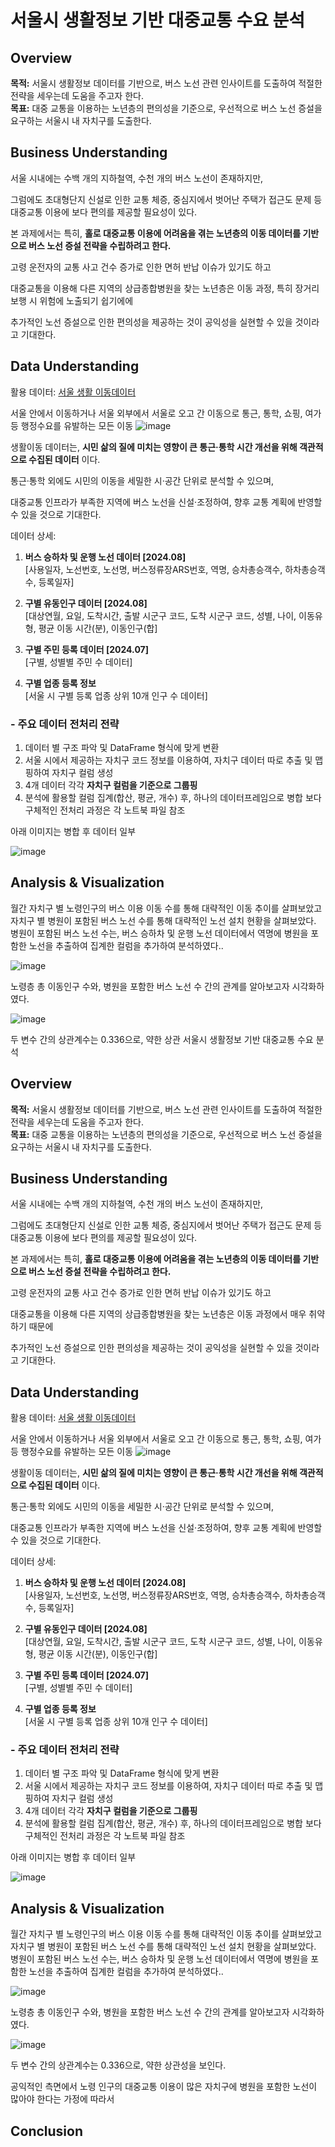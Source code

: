 # 서울시 생활정보 기반 대중교통 수요 분석
## Overview

**목적:** 서울시 생활정보 데이터를 기반으로, 버스 노선 관련 인사이트를 도출하여 적절한 전략을 세우는데 도움을 주고자 한다. <br>
**목표:** 대중 교통을 이용하는 노년층의 편의성을 기준으로, 우선적으로 버스 노선 증설을 요구하는 서울시 내 자치구를 도출한다.

## Business Understanding

서울 시내에는 수백 개의 지하철역, 수천 개의 버스 노선이 존재하지만, 

그럼에도 초대형단지 신설로 인한 교통 체증, 중심지에서 벗어난 주택가 접근도 문제 등 대중교통 이용에 보다 편의를 제공할 필요성이 있다.

본 과제에서는 특히, **홀로 대중교통 이용에 어려움을 겪는 노년층의 이동 데이터를 기반으로 버스 노선 증설 전략을 수립하려고 한다.**

고령 운전자의 교통 사고 건수 증가로 인한 면허 반납 이슈가 있기도 하고

대중교통을 이용해 다른 지역의 상급종합병원을 찾는 노년층은 이동 과정, 특히 장거리 보행 시 위험에 노출되기 쉽기에에

추가적인 노선 증설으로 인한 편의성을 제공하는 것이 공익성을 실현할 수 있을 것이라고 기대한다. 


## Data Understanding
활용 데이터: [서울 생활 이동데이터](https://data.seoul.go.kr/dataVisual/seoul/seoulLivingMigration.do)

서울 안에서 이동하거나 서울 외부에서 서울로 오고 간 이동으로 통근, 통학, 쇼핑, 여가 등 행정수요를 유발하는 모든 이동
![image](https://github.com/user-attachments/assets/82df4477-4a3b-4e9e-810d-48223c671bc5)

생활이동 데이터는,  **시민 삶의 질에 미치는 영향이 큰 통근·통학 시간 개선을 위해 객관적으로 수집된 데이터** 이다.

통근·통학 외에도 시민의 이동을 세밀한 시·공간 단위로 분석할 수 있으며,  

대중교통 인프라가 부족한 지역에 버스 노선을 신설·조정하여, 향후 교통 계획에 반영할 수 있을 것으로 기대한다.

데이터 상세:

1. **버스 승하차 및 운행 노선 데이터 [2024.08]** <br>
  [사용일자,	노선번호,	노선명,	버스정류장ARS번호,	역명,	승차총승객수,	하차총승객수,	등록일자]
  
2. **구별 유동인구 데이터 [2024.08]** <br>
  [대상연월,	요일,	도착시간,	출발 시군구 코드,	도착 시군구 코드,	성별,	나이,	이동유형,	평균 이동 시간(분),	이동인구(합]
  
3. **구별 주민 등록 데이터 [2024.07]** <br>
  [구별, 성별별 주민 수 데이터]
  
4. **구별 업종 등록 정보** <br>
  [서울 시 구별 등록 업종 상위 10개 인구 수 데이터]

### - 주요 데이터 전처리 전략
1. 데이터 별 구조 파악 및 DataFrame 형식에 맞게 변환
2. 서울 시에서 제공하는 자치구 코드 정보를 이용하여, 자치구 데이터 따로 추출 및 맵핑하여 자치구 컬럼 생성
3. 4개 데이터 각각 **자치구 컬럼을 기준으로 그룹핑**
4. 분석에 활용할 컬럼 집계(합산, 평균, 개수) 후, 하나의 데이터프레임으로 병합
보다 구체적인 전처리 과정은 각 노트북 파일 참조

아래 이미지는 병합 후 데이터 일부

![image](https://github.com/user-attachments/assets/8131810e-5dbc-4692-bd24-1af3f4a37cb8)


## Analysis & Visualization

월간 자치구 별 노령인구의 버스 이용 이동 수를 통해 대략적인 이동 추이를 살펴보았고 <br>
자치구 별 병원이 포함된 버스 노선 수를 통해 대략적인 노선 설치 현황을 살펴보았다. <br>
병원이 포함된 버스 노선 수는, 버스 승하차 및 운행 노선 데이터에서 역명에 병원을 포함한 노선을 추출하여 집계한 컬럼을 추가하여 분석하였다..

![image](https://github.com/user-attachments/assets/ada34201-0c8b-4c0b-91b4-5343f6f8bda7)

노령층 총 이동인구 수와, 병원을 포함한 버스 노선 수 간의 관계를 알아보고자 시각화하였다. 

![image](https://github.com/user-attachments/assets/f637d310-93f3-4f60-8b7a-a867cf9f958f)

두 변수 간의 상관계수는 0.336으로, 약한 상관 서울시 생활정보 기반 대중교통 수요 분석
## Overview

**목적:** 서울시 생활정보 데이터를 기반으로, 버스 노선 관련 인사이트를 도출하여 적절한 전략을 세우는데 도움을 주고자 한다. <br>
**목표:** 대중 교통을 이용하는 노년층의 편의성을 기준으로, 우선적으로 버스 노선 증설을 요구하는 서울시 내 자치구를 도출한다.

## Business Understanding

서울 시내에는 수백 개의 지하철역, 수천 개의 버스 노선이 존재하지만, 

그럼에도 초대형단지 신설로 인한 교통 체증, 중심지에서 벗어난 주택가 접근도 문제 등 대중교통 이용에 보다 편의를 제공할 필요성이 있다.

본 과제에서는 특히, **홀로 대중교통 이용에 어려움을 겪는 노년층의 이동 데이터를 기반으로 버스 노선 증설 전략을 수립하려고 한다.**

고령 운전자의 교통 사고 건수 증가로 인한 면허 반납 이슈가 있기도 하고

대중교통을 이용해 다른 지역의 상급종합병원을 찾는 노년층은 이동 과정에서 매우 취약하기 때문에

추가적인 노선 증설으로 인한 편의성을 제공하는 것이 공익성을 실현할 수 있을 것이라고 기대한다. 


## Data Understanding
활용 데이터: [서울 생활 이동데이터](https://data.seoul.go.kr/dataVisual/seoul/seoulLivingMigration.do)

서울 안에서 이동하거나 서울 외부에서 서울로 오고 간 이동으로 통근, 통학, 쇼핑, 여가 등 행정수요를 유발하는 모든 이동
![image](https://github.com/user-attachments/assets/82df4477-4a3b-4e9e-810d-48223c671bc5)

생활이동 데이터는,  **시민 삶의 질에 미치는 영향이 큰 통근·통학 시간 개선을 위해 객관적으로 수집된 데이터** 이다.

통근·통학 외에도 시민의 이동을 세밀한 시·공간 단위로 분석할 수 있으며,  

대중교통 인프라가 부족한 지역에 버스 노선을 신설·조정하여, 향후 교통 계획에 반영할 수 있을 것으로 기대한다.

데이터 상세:

1. **버스 승하차 및 운행 노선 데이터 [2024.08]** <br>
  [사용일자,	노선번호,	노선명,	버스정류장ARS번호,	역명,	승차총승객수,	하차총승객수,	등록일자]
  
2. **구별 유동인구 데이터 [2024.08]** <br>
  [대상연월,	요일,	도착시간,	출발 시군구 코드,	도착 시군구 코드,	성별,	나이,	이동유형,	평균 이동 시간(분),	이동인구(합]
  
3. **구별 주민 등록 데이터 [2024.07]** <br>
  [구별, 성별별 주민 수 데이터]
  
4. **구별 업종 등록 정보** <br>
  [서울 시 구별 등록 업종 상위 10개 인구 수 데이터]

### - 주요 데이터 전처리 전략
1. 데이터 별 구조 파악 및 DataFrame 형식에 맞게 변환
2. 서울 시에서 제공하는 자치구 코드 정보를 이용하여, 자치구 데이터 따로 추출 및 맵핑하여 자치구 컬럼 생성
3. 4개 데이터 각각 **자치구 컬럼을 기준으로 그룹핑**
4. 분석에 활용할 컬럼 집계(합산, 평균, 개수) 후, 하나의 데이터프레임으로 병합
보다 구체적인 전처리 과정은 각 노트북 파일 참조

아래 이미지는 병합 후 데이터 일부

![image](https://github.com/user-attachments/assets/8131810e-5dbc-4692-bd24-1af3f4a37cb8)


## Analysis & Visualization

월간 자치구 별 노령인구의 버스 이용 이동 수를 통해 대략적인 이동 추이를 살펴보았고 <br>
자치구 별 병원이 포함된 버스 노선 수를 통해 대략적인 노선 설치 현황을 살펴보았다. <br>
병원이 포함된 버스 노선 수는, 버스 승하차 및 운행 노선 데이터에서 역명에 병원을 포함한 노선을 추출하여 집계한 컬럼을 추가하여 분석하였다..

![image](https://github.com/user-attachments/assets/ada34201-0c8b-4c0b-91b4-5343f6f8bda7)

노령층 총 이동인구 수와, 병원을 포함한 버스 노선 수 간의 관계를 알아보고자 시각화하였다. 

![image](https://github.com/user-attachments/assets/f637d310-93f3-4f60-8b7a-a867cf9f958f)

두 변수 간의 상관계수는 0.336으로, 약한 상관성을 보인다.

공익적인 측면에서 노령 인구의 대중교통 이용이 많은 자치구에 병원을 포함한 노선이 많아야 한다는 가정에 따라서




## Conclusion


